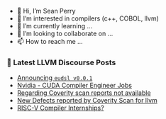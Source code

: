 - 👋 Hi, I’m Sean Perry
- 👀 I’m interested in compilers (c++, COBOL, llvm)
- 🌱 I’m currently learning ...
- 💞️ I’m looking to collaborate on ...
- 📫 How to reach me ...

<!---
s66perry/s66perry is a ✨ special ✨ repository because its `README.md` (this file) appears on your GitHub profile.
You can click the Preview link to take a look at your changes.
--->
### 📕 Latest LLVM Discourse Posts

<!-- DISCOURSE-LLVM:START -->
- [Announcing `eudsl v0.0.1`](https://discourse.llvm.org/t/announcing-eudsl-v0-0-1/83916#post_1)
- [Nvidia - CUDA Compiler Engineer Jobs](https://discourse.llvm.org/t/nvidia-cuda-compiler-engineer-jobs/83914#post_1)
- [Regarding Coverity scan reports not available](https://discourse.llvm.org/t/regarding-coverity-scan-reports-not-available/83273#post_14)
- [New Defects reported by Coverity Scan for llvm](https://discourse.llvm.org/t/new-defects-reported-by-coverity-scan-for-llvm/83912#post_1)
- [RISC-V Compiler Internships?](https://discourse.llvm.org/t/risc-v-compiler-internships/83910#post_1)
<!-- DISCOURSE-LLVM:END -->
